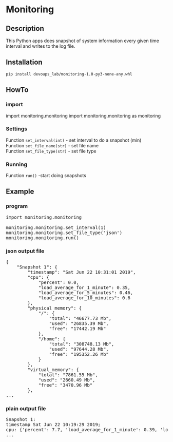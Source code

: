 # Monitoring

## Description

This Python apps does snapshot of system information every given time interval and  writes to the log file.

## Installation

`pip install devoups_lab/monitoring-1.0-py3-none-any.whl`

## HowTo

### import

import monitoring.monitoring
import monitoring.monitoring as monitoring

### Settings
Function `set_interval(int)` - set interval to do a snapshot (min) \
Function `set_file_name(str)` - set file name \
Function `set_file_type(str)` - set file type

### Running

Function `run()` -start doing snapshots

## Example

### program

<pre>
import monitoring.monitoring

monitoring.monitoring.set_interval(1)
monitoring.monitoring.set_file_type('json')
monitoring.monitoring.run()
</pre>

### json output file

<pre>
{ 
    "Snapshot 1": { 
        "timestamp": "Sat Jun 22 10:31:01 2019", 
        "cpu": { 
            "percent": 0.0, 
            "load_average_for_1_minute": 0.35, 
            "load_average_for_5_minutes": 0.46, 
            "load_average_for_10_minutes": 0.6 
        }, 
        "physical memory": { 
            "/": { 
                "total": "46677.73 Mb", 
                "used": "26835.39 Mb", 
                "free": "17442.19 Mb" 
            }, 
            "/home": { 
                "total": "308748.13 Mb", 
                "used": "97644.28 Mb", 
                "free": "195352.26 Mb" 
            } 
        }, 
        "virtual_memory": { 
            "total": "7861.55 Mb", 
            "used": "2660.49 Mb", 
            "free": "3470.96 Mb" 
        }, 
...
</pre>

### plain output file

<pre>
Snapshot 1:
timestamp Sat Jun 22 10:19:29 2019;
cpu: {'percent': 7.7, 'load_average_for_1_minute': 0.39, 'load_average_for_5_minutes': 1.14, 'load_average_for_10_minutes': 0.74};
...
</pre>
